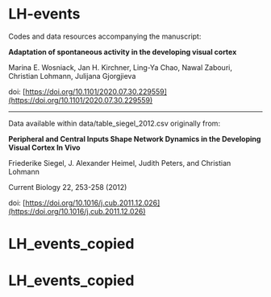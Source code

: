 # LH-events

Codes and data resources accompanying the manuscript:

**Adaptation of spontaneous activity in the developing visual cortex**

Marina E. Wosniack, Jan H. Kirchner, Ling-Ya Chao, Nawal Zabouri, Christian Lohmann, Julijana Gjorgjieva

doi: [https://doi.org/10.1101/2020.07.30.229559](https://doi.org/10.1101/2020.07.30.229559)

---

Data available within data/table_siegel_2012.csv originally from:

**Peripheral and Central Inputs Shape Network Dynamics in the Developing Visual Cortex In Vivo**

Friederike Siegel, J. Alexander Heimel, Judith Peters, and Christian Lohmann

Current Biology 22, 253-258 (2012)

doi: [https://doi.org/10.1016/j.cub.2011.12.026](https://doi.org/10.1016/j.cub.2011.12.026)
# LH_events_copied
# LH_events_copied
